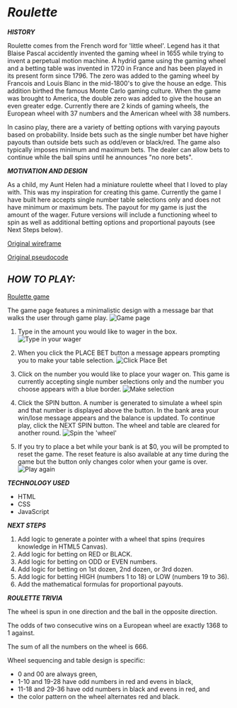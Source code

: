 # **_Roulette_**

**_HISTORY_**

Roulette comes from the French word for 'little wheel'. Legend has it that Blaise Pascal accidently invented the gaming wheel in 1655 while trying to invent a perpetual motion machine. A hydrid game using the gaming wheel and a betting table was invented in 1720 in France and has been played in its present form since 1796. The zero was added to the gaming wheel by Francois and Louis Blanc in the mid-1800's to give the house an edge. This addition birthed the famous Monte Carlo gaming culture. When the game was brought to America, the double zero was added to give the house an even greater edge. Currently there are 2 kinds of gaming wheels, the European wheel with 37 numbers and the American wheel with 38 numbers.

In casino play, there are a variety of betting options with varying payouts based on probability. Inside bets such as the single number bet have higher payouts than outside bets such as odd/even or black/red. The game also typically imposes minimum and maximum bets. The dealer can allow bets to continue while the ball spins until he announces "no nore bets".

**_MOTIVATION AND DESIGN_**

As a child, my Aunt Helen had a miniature roulette wheel that I loved to play with. This was my inspiration for creating this game. Currently the game I have built here accepts single number table selections only and does not have minimum or maximum bets. The payout for my game is just the amount of the wager. Future versions will include a functioning wheel to spin as well as additional betting options and proportional payouts (see Next Steps below).

[Original wireframe](https://wireframe.cc/pro/pp/3d912db8b264588)

[Original pseudocode](https://docs.google.com/document/d/1SJwBhMl_dXjQCciWCenDWi_vRhLC5N65a3xe0IveJaM/edit?usp=sharing)


## **_HOW TO PLAY:_**

[Roulette game](https://bethsmith0623.github.io/Roulette/)

The game page features a minimalistic design with a message bar that walks the user through game play.
![Game page](https://i.imgur.com/OxKwqMd.png)


1. Type in the amount you would like to wager in the box.
![Type in your wager](https://i.imgur.com/I2RufCb.png)

2. When you click the PLACE BET button a message appears prompting you to make your table selection.
![Click Place Bet](https://i.imgur.com/rxBzT47.png)

3. Click on the number you would like to place your wager on. This game is currently accepting single number selections only and the number you choose appears with a blue border.
![Make selection](https://i.imgur.com/3vGO1ta.png)

4. Click the SPIN button. A number is generated to simulate a wheel spin and that number is displayed above the button. In the bank area your win/lose message appears and the balance is updated. To continue play, click the NEXT SPIN button. The wheel and table are cleared for another round.
![Spin the 'wheel'](https://i.imgur.com/UDDhAL3.png)

5. If you try to place a bet while your bank is at $0, you will be prompted to reset the game. The reset feature is also available at any time during the game but the button only changes color when your game is over.
![Play again](https://i.imgur.com/IwTbTq2.png)


**_TECHNOLOGY USED_**

* HTML  
* CSS  
* JavaScript  


**_NEXT STEPS_**

1. Add logic to generate a pointer with a wheel that spins (requires knowledge in HTML5 Canvas).
2. Add logic for betting on RED or BLACK.
3. Add logic for betting on ODD or EVEN numbers.
4. Add logic for betting on 1st dozen, 2nd dozen, or 3rd dozen.
5. Add logic for betting HIGH (numbers 1 to 18) or LOW (numbers 19 to 36).
6. Add the mathematical formulas for proportional payouts.


**_ROULETTE TRIVIA_**

The wheel is spun in one direction and the ball in the opposite direction.

The odds of two consecutive wins on a European wheel are exactly 1368 to 1 against.

The sum of all the numbers on the wheel is 666.

Wheel sequencing and table design is specific:  
* 0 and 00 are always green,  
* 1-10 and 19-28 have odd numbers in red and evens in black,  
* 11-18 and 29-36 have odd numbers in black and evens in red, and  
* the color pattern on the wheel alternates red and black.